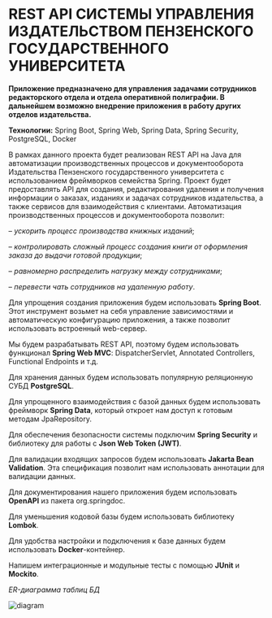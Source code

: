# REST API СИСТЕМЫ УПРАВЛЕНИЯ ИЗДАТЕЛЬСТВОМ ПЕНЗЕНСКОГО ГОСУДАРСТВЕННОГО УНИВЕРСИТЕТА

**Приложение предназначено для управления задачами сотрудников редакторского отдела и отдела оперативной полиграфии. В дальнейшем возможно внедрение приложения в работу других отделов издательства.**

**Технологии:** Spring Boot, Spring Web, Spring Data, Spring Security, PostgreSQL, Docker

В рамках данного проекта будет реализован REST API на Java для автоматизации производственных процессов и документооборота Издательства Пензенского государственного университета с использованием фреймворков семейства Spring. Проект будет предоставлять API для создания, редактирования удаления и получения информации о заказах, изданиях и задачах сотрудников издательства, а также сервисов для взаимодействия с клиентами.
Автоматизация производственных процессов и документооборота позволит:

– _ускорить процесс производства книжных изданий_;

– _контролировать сложный процесс создания книги от оформления заказа до выдачи готовой продукции_;

– _равномерно распределить нагрузку между сотрудниками_;

– _перевести чать сотрудников на удаленную работу_.

Для упрощения создания приложения будем использовать **Spring Boot**. Этот инструмент возьмет на себя управление зависимостями и автоматическую конфигурацию приложения, а также позволит использовать встроенный web-сервер.

Мы будем разрабатывать REST API, поэтому будем использовать функционал **Spring Web MVC**: DispatcherServlet, Annotated Controllers, Functional Endpoints и т.д.

Для хранения данных будем использовать популярную реляционную СУБД **PostgreSQL**.

Для упрощенного взаимодействия с базой данных будем использовать фреймворк **Spring Data**, который откроет нам доступ к готовым методам JpaRepository.

Для обеспечения безопасности системы подключим **Spring Security** и библиотеку для работы с **Json Web Token (JWT)**.

Для валидации входящих запросов будем использовать **Jakarta Bean Validation**. Эта спецификация позволит нам использовать аннотации для валидации данных.

Для документирования нашего приложения будем использовать **OpenAPI** из пакета org.springdoc.

Для уменьшения кодовой базы будем использовать библиотеку **Lombok**.

Для удобства настройки и подключения к базе данных будем использовать **Docker**-контейнер.

Напишем интеграционные и модульные тесты с помощью **JUnit** и **Mockito**.



_ER-диаграмма таблиц БД_

![diagram](https://github.com/FFD58/publishing-api/assets/157573436/2545413d-1c20-4da9-bbb9-5262b11beeb2)

